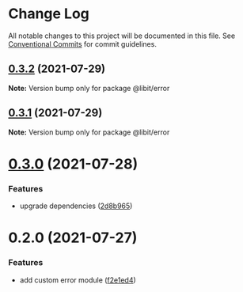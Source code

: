 # Change Log

All notable changes to this project will be documented in this file.
See [Conventional Commits](https://conventionalcommits.org) for commit guidelines.

## [0.3.2](https://gitr.net/mindary/libit/compare/@libit/error@0.3.1...@libit/error@0.3.2) (2021-07-29)

**Note:** Version bump only for package @libit/error





## [0.3.1](https://gitr.net/mindary/libit/compare/@libit/error@0.3.0...@libit/error@0.3.1) (2021-07-29)

**Note:** Version bump only for package @libit/error





# [0.3.0](https://gitr.net/mindary/libit/compare/@libit/error@0.2.0...@libit/error@0.3.0) (2021-07-28)


### Features

* upgrade dependencies ([2d8b965](https://gitr.net/mindary/libit/commits/2d8b965efb6abee298ea710baf9824090e18dbaf))





# 0.2.0 (2021-07-27)


### Features

* add custom error module ([f2e1ed4](https://gitr.net/mindary/libit/commits/f2e1ed4c2aef1e8583f799c0b39bc2de52007e5b))
